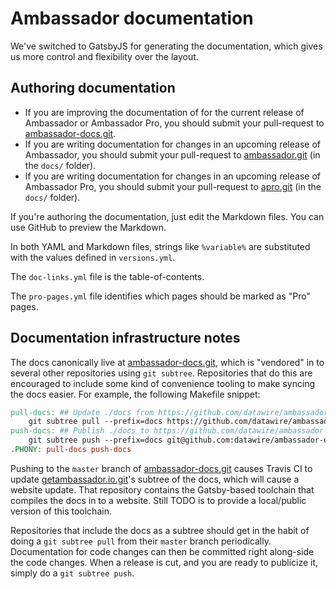 # Ambassador documentation

We've switched to GatsbyJS for generating the documentation, which gives us more control and flexibility over the layout.

## Authoring documentation

 - If you are improving the documentation of for the current release
   of Ambassador or Ambassador Pro, you should submit your
   pull-request to [ambassador-docs.git][].
 - If you are writing documentation for changes in an upcoming release
   of Ambassador, you should submit your pull-request to
   [ambassador.git][] (in the `docs/` folder).
 - If you are writing documentation for changes in an upcoming release
   of Ambassador Pro, you should submit your pull-request to
   [apro.git][] (in the `docs/` folder).

If you're authoring the documentation, just edit the Markdown files. You can use GitHub to preview the Markdown.

In both YAML and Markdown files, strings like `%variable%` are
substituted with the values defined in `versions.yml`.

The `doc-links.yml` file is the table-of-contents.

The `pro-pages.yml` file identifies which pages should be marked as
"Pro" pages.

## Documentation infrastructure notes

The docs canonically live at [ambassador-docs.git][], which is
"vendored" in to several other repositories using `git subtree`.
Repositories that do this are encouraged to include some kind of
convenience tooling to make syncing the docs easier.  For example, the
following Makefile snippet:

```Makefile
pull-docs: ## Update ./docs from https://github.com/datawire/ambassador-docs
	git subtree pull --prefix=docs https://github.com/datawire/ambassador-docs.git master
push-docs: ## Publish ./docs to https://github.com/datawire/ambassador-docs
	git subtree push --prefix=docs git@github.com:datawire/ambassador-docs.git master
.PHONY: pull-docs push-docs
```

Pushing to the `master` branch of [ambassador-docs.git][] causes
Travis CI to update [getambassador.io.git][]'s subtree of the docs,
which will cause a website update.  That repository contains the
Gatsby-based toolchain that compiles the docs in to a website. Still
TODO is to provide a local/public version of this toolchain.

Repositories that include the docs as a subtree should get in the
habit of doing a `git subtree pull` from their `master` branch
periodically.  Documentation for code changes can then be committed
right along-side the code changes.  When a release is cut, and you are
ready to publicize it, simply do a `git subtree push`.

[ambassador-docs.git]: https://github.com/datawire/ambassador-docs
[ambassador.git]: https://github.com/datawire/ambassador
[apro.git]: https://github.com/datawire/apro
[getambassador.io.git]: https://github.com/datawire/getambassador.io
